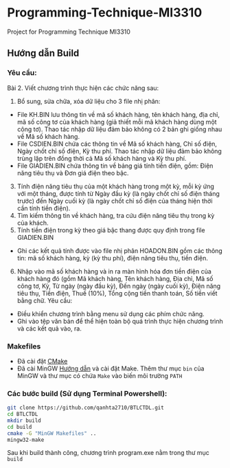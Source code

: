 # Programming-Technique-MI3310
Project for Programming Technique MI3310 


## Hướng dẫn Build

### Yêu cầu:
Bài 2. Viết chương trình thực hiện các chức năng sau:
1) Bổ sung, sửa chữa, xóa dữ liệu cho 3 file nhị phân:
+ File KH.BIN lưu thông tin về mã số khách hàng, tên khách hàng, địa chỉ, mã số
công tơ của khách hàng (giả thiết mỗi mã khách hàng dùng một công tơ). Thao tác
nhập dữ liệu đảm bảo không có 2 bản ghi giống nhau về Mã số khách hàng.
+ File CSDIEN.BIN chứa các thông tin về Mã số khách hàng, Chỉ số điện, Ngày chốt
chỉ số điện, Kỳ thu phí. Thao tác nhập dữ liệu đảm bảo không trùng lặp trên đồng thời
cả Mã số khách hàng và Kỳ thu phí.
+ File GIADIEN.BIN chứa thông tin về bảng giá tính tiền điện, gồm: Điện năng tiêu
thụ và Đơn giá điện theo bậc.
3) Tính điện năng tiêu thụ của một khách hàng trong một kỳ, mỗi kỳ ứng với một
tháng, được tính từ Ngày đầu kỳ (là ngày chốt chỉ số điện tháng trước) đến Ngày cuối
kỳ (là ngày chốt chỉ số điện của tháng hiện thời cần tính tiền điện).
4) Tìm kiếm thông tin về khách hàng, tra cứu điện năng tiêu thụ trong kỳ của khách.
5) Tính tiền điện trong kỳ theo giá bậc thang được quy định trong file GIADIEN.BIN
+ Ghi các kết quả tính được vào file nhị phân HOADON.BIN gồm các thông tin: mã
số khách hàng, kỳ (kỳ thu phí), điện năng tiêu thụ, tiền điện.
6) Nhập vào mã số khách hàng và in ra màn hình hóa đơn tiền điện của khách hàng đó
(gồm Mã khách hàng, Tên khách hàng, Địa chỉ, Mã số công tơ, Kỳ, Từ ngày (ngày
đầu kỳ), Đến ngày (ngày cuối kỳ), Điện năng tiêu thụ, Tiền điện, Thuế (10%), Tổng
cộng tiền thanh toán, Số tiền viết bằng chữ.
Yêu cầu:
- Điều khiển chương trình bằng menu sử dụng các phím chức năng.
- Ghi vào tệp văn bản để thể hiện toàn bộ quá trình thực hiện chương trình và các
kết quả vào, ra.

### Makefiles
- Đã cài đặt [CMake](https://cmake.org/download/)
- Đã cài MinGW [Hướng dẫn](https://codecute.com/c/huong-dan-cai-dat-trinh-bien-dich-c-c-mingw-gcc.html) và cài đặt Make. Thêm thư mục `bin` của MinGW và thư mục có chứa `Make` vào biến môi trường `PATH` 

### Các bước build (Sử dụng Terminal Powershell):

```bash
git clone https://github.com/qanhta2710/BTLCTDL.git
cd BTLCTDL
mkdir build
cd build
cmake -G "MinGW Makefiles" ..
mingw32-make
```
Sau khi build thành công, chương trình program.exe nằm trong thư mục `build`
